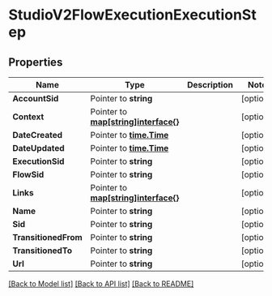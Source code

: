# StudioV2FlowExecutionExecutionStep

## Properties

Name | Type | Description | Notes
------------ | ------------- | ------------- | -------------
**AccountSid** | Pointer to **string** |  | [optional] 
**Context** | Pointer to [**map[string]interface{}**](.md) |  | [optional] 
**DateCreated** | Pointer to [**time.Time**](time.Time.md) |  | [optional] 
**DateUpdated** | Pointer to [**time.Time**](time.Time.md) |  | [optional] 
**ExecutionSid** | Pointer to **string** |  | [optional] 
**FlowSid** | Pointer to **string** |  | [optional] 
**Links** | Pointer to [**map[string]interface{}**](.md) |  | [optional] 
**Name** | Pointer to **string** |  | [optional] 
**Sid** | Pointer to **string** |  | [optional] 
**TransitionedFrom** | Pointer to **string** |  | [optional] 
**TransitionedTo** | Pointer to **string** |  | [optional] 
**Url** | Pointer to **string** |  | [optional] 

[[Back to Model list]](../README.md#documentation-for-models) [[Back to API list]](../README.md#documentation-for-api-endpoints) [[Back to README]](../README.md)


